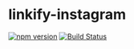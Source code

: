 linkify-instagram
===

[![npm version](https://badge.fury.io/js/linkify-instagram.svg)](https://www.npmjs.com/package/linkify-instagram)
[![Build Status](https://travis-ci.org/abh1nav/linkify-instagram.svg?branch=master)](https://travis-ci.org/abh1nav/linkify-instagram)